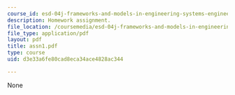 ```yaml
---
course_id: esd-04j-frameworks-and-models-in-engineering-systems-engineering-system-design-spring-2007
description: Homework assignment.
file_location: /coursemedia/esd-04j-frameworks-and-models-in-engineering-systems-engineering-system-design-spring-2007/d3e33a6fe80cad8eca34ace4828ac344_assn1.pdf
file_type: application/pdf
layout: pdf
title: assn1.pdf
type: course
uid: d3e33a6fe80cad8eca34ace4828ac344

---
```

None